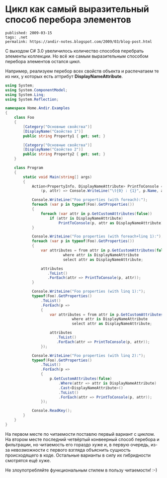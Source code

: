 Цикл как самый выразительный способ перебора элементов
======================================================

    published: 2009-03-15 
    tags: .net 
    permalink: https://andir-notes.blogspot.com/2009/03/blog-post.html

С выходом C# 3.0 увеличилось количество способов перебрать элементы коллекции. Но всё же самым выразительным способом перебора элементов остался цикл.

Например, реализуем перебор всех свойств объекта и распечатаем те из них, у которых есть аттрибут **DisplayNameAttribute**.

``` cs
using System;
using System.ComponentModel;
using System.Linq;
using System.Reflection;

namespace Home.Andir.Examples
{
    class Foo
    {
        [Category("Основные свойства")]
        [DisplayName("Свойство 1")]
        public string Property1 { get; set; }

        [Category("Основные свойства")]
        [DisplayName("Свойство 2")]
        public string Property2 { get; set; }
    }

    class Program
    {
        static void Main(string[] args)
        {
            Action<PropertyInfo, DisplayNameAttribute> PrintToConsole =
                (p, attr) => Console.WriteLine("\t{0} : {1}", p.Name, attr.DisplayName);

            Console.WriteLine("Foo properties (with foreach):");
            foreach (var p in typeof(Foo).GetProperties())
            {
                foreach (var attr in p.GetCustomAttributes(false))
                    if (attr is DisplayNameAttribute)
                        PrintToConsole(p, attr as DisplayNameAttribute);
            }

            Console.WriteLine("Foo properties (with foreach+linq 1):");
            foreach (var p in typeof(Foo).GetProperties())
            {
                var attributes = from attr in p.GetCustomAttributes(false)
                          where attr is DisplayNameAttribute
                          select attr as DisplayNameAttribute; 

                attributes
                   .ToList()
                   .ForEach(attr => PrintToConsole(p, attr));
            }

            Console.WriteLine("Foo properties (with linq 1):");
            typeof(Foo).GetProperties()
                .ToList()
                .ForEach(p =>
                {
                    var attributes = from attr in p.GetCustomAttributes(false)
                              where attr is DisplayNameAttribute
                              select attr as DisplayNameAttribute; 

                    attributes
                       .ToList()
                       .ForEach(attr => PrintToConsole(p, attr));
                }); 

            Console.WriteLine("Foo properties (with linq 2):");
            typeof(Foo).GetProperties()
                .ToList()
                .ForEach(p =>
                {
                    p.GetCustomAttributes(false)
                        .Where(attr => attr is DisplayNameAttribute)
                        .Cast<DisplayNameAttribute>()
                        .ToList()
                        .ForEach(attr => PrintToConsole(p, attr));
                }); 

            Console.ReadKey();
        }
    }
}
```

На первом месте по читаемости поставлю первый вариант с циклом. На втором месте последний четвёртый конвеерный способ перебора и фильтрации, но читаемость его гораздо хуже и, в первую очередь, из-за невозможности с первого взгляда объяснить сущность происходящего в коде. Остальные варианты в силу их гибридности смотрятся ещё хуже.

Не злоупотребляйте функциональным стилем в пользу читаемости! :-)